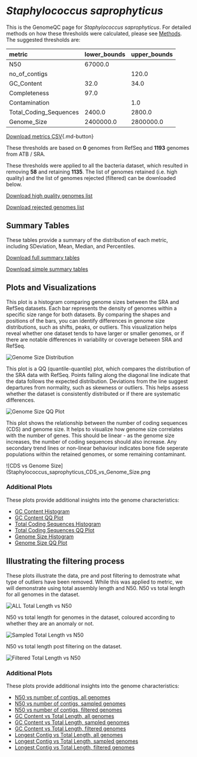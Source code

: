 # *Staphylococcus saprophyticus*

This is the GenomeQC page for *Staphylococcus saprophyticus*. For detailed methods on how these thresholds were calculated, please see [Methods](../../methods.md).
The suggested thresholds are: 

| metric                 | lower_bounds   | upper_bounds   |
|:-----------------------|:---------------|:---------------|
| N50                    | 67000.0        |                |
| no_of_contigs          |                | 120.0          |
| GC_Content             | 32.0           | 34.0           |
| Completeness           | 97.0           |                |
| Contamination          |                | 1.0            |
| Total_Coding_Sequences | 2400.0         | 2800.0         |
| Genome_Size            | 2400000.0      | 2800000.0      |

[Download metrics CSV](Staphylococcus_saprophyticus_metrics.csv){.md-button}


These thresholds are based on **0** genomes from RefSeq and **1193** genomes from ATB / SRA.

These thresholds were applied to all the bacteria dataset, which resulted in removing **58** and retaining **1135**.
The list of genomes retained (i.e. high quality) and the list of genomes rejected (filtered) can be downloaded below. 

[Download high quality genomes list](Staphylococcus_saprophyticus_high_quality_genomes.csv.xz)


[Download rejected genomes list](Staphylococcus_saprophyticus_filtered_out_genomes.csv.xz)



## Summary Tables
These tables provide a summary of the distribution of each metric, including SDeviation, Mean, Median, and Percentiles.

[Download full summary tables](summary.csv)

[Download simple summary tables](selected_summary.csv)

## Plots and Visualizations

This plot is a histogram comparing genome sizes between the SRA and RefSeq datasets. Each bar represents the density of genomes within a specific size range for both datasets. By comparing the shapes and positions of the bars, you can identify differences in genome size distributions, such as shifts, peaks, or outliers. This visualization helps reveal whether one dataset tends to have larger or smaller genomes, or if there are notable differences in variability or coverage between SRA and RefSeq.

![Genome Size Distribution](Genome_Size_refseq_histogram_kde.png)

This plot is a QQ (quantile-quantile) plot, which compares the distribution of the SRA data with RefSeq. Points falling along the diagonal line indicate that the data follows the expected distribution. Deviations from the line suggest departures from normality, such as skewness or outliers. This helps assess whether the dataset is consistently distributed or if there are systematic differences.

![Genome Size QQ Plot](Genome_Size_refseq_qqplot.png)

This plot shows the relationship between the number of coding sequences (CDS) and genome size. It helps to visualize how genome size correlates with the number of genes. This should be linear - as the genome size increases, the number of coding sequences should also increase. Any secondary trend lines or non-linear behaviour indicates bone fide seperate populations within the retained genomes, or some remaining contaminant. 

![CDS vs Genome Size](Staphylococcus_saprophyticus_CDS_vs_Genome_Size.png

### Additional Plots

These plots provide additional insights into the genome characteristics:

- [GC Content Histogram](GC_Content_refseq_histogram_kde.png)
- [GC Content QQ Plot](GC_Content_refseq_qqplot.png)
- [Total Coding Sequences Histogram](Total_Coding_Sequences_refseq_histogram_kde.png)
- [Total Coding Sequences QQ Plot](Total_Coding_Sequences_refseq_qqplot.png)
- [Genome Size Histogram](Genome_Size_refseq_histogram_kde.png)
- [Genome Size QQ Plot](Genome_Size_refseq_qqplot.png)
## Illustrating the filtering process
These plots illustrate the data, pre and post filtering to demostrate what type of outliers have been removed. While this was applied to metric, we will demonstrate using total assembly length and N50.
N50 vs total length for all genomes in the dataset.

![ALL Total Length vs N50](Staphylococcus_saprophyticus_all_total_length_N50.png)

N50 vs total length for genomes in the dataset, coloured according to whether they are an anomaly or not.

![Sampled Total Length vs N50](Staphylococcus_saprophyticus_sample_total_length_N50.png)

N50 vs total length post filtering on the dataset.

![Filtered Total Length vs N50](Staphylococcus_saprophyticus_filt_total_length_N50.png)

### Additional Plots

These plots provide additional insights into the genome characteristics:

- [N50 vs number of contigs, all genomes](Staphylococcus_saprophyticus_all_N50_number.png)
- [N50 vs number of contigs, sampled genomes](Staphylococcus_saprophyticus_sample_N50_number.png)
- [N50 vs number of contigs, filtered genomes](Staphylococcus_saprophyticus_filt_N50_number.png)
- [GC Content vs Total Length, all genomes](Staphylococcus_saprophyticus_all_total_length_GC_Content.png)
- [GC Content vs Total Length, sampled genomes](Staphylococcus_saprophyticus_sample_total_length_GC_Content.png)
- [GC Content vs Total Length, filtered genomes](Staphylococcus_saprophyticus_filt_total_length_GC_Content.png)
- [Longest Contig vs Total Length, all genomes](Staphylococcus_saprophyticus_all_total_length_longest.png)
- [Longest Contig vs Total Length, sampled genomes](Staphylococcus_saprophyticus_sample_total_length_longest.png)
- [Longest Contig vs Total Length, filtered genomes](Staphylococcus_saprophyticus_filt_total_length_longest.png)

